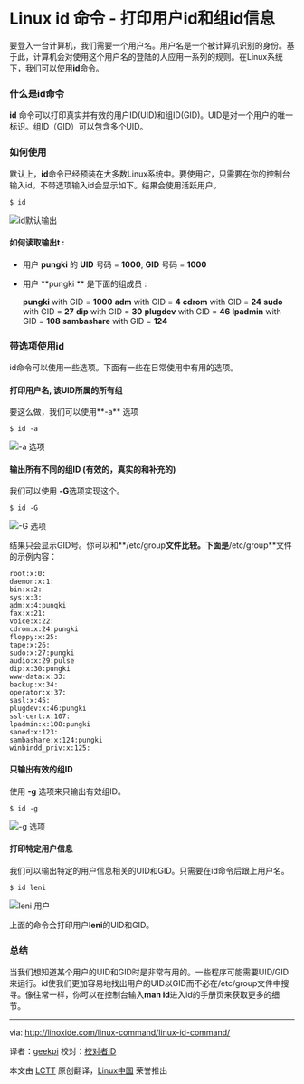 Linux id 命令 - 打印用户id和组id信息
================================================================================
要登入一台计算机，我们需要一个用户名。用户名是一个被计算机识别的身份。基于此，计算机会对使用这个用户名的登陆的人应用一系列的规则。在Linux系统下，我们可以使用**id**命令。

### 什么是id命令 ###

**id** 命令可以打印真实并有效的用户ID(UID)和组ID(GID)。UID是对一个用户的唯一标识。组ID（GID）可以包含多个UID。

### 如何使用 ###

默认上，**id**命令已经预装在大多数Linux系统中。要使用它，只需要在你的控制台输入id。不带选项输入id会显示如下。结果会使用活跃用户。

    $ id

![id默认输出](http://linoxide.com/wp-content/uploads/2013/12/id_default.png)

#### 如何读取输出t : ####

- 用户 **pungki** 的 **UID** 号码 = **1000**, **GID** 号码 = **1000**
- 用户 **pungki ** 是下面的组成员 :

    **pungki** with GID = **1000**
    **adm** with GID = **4**
    **cdrom** with GID = **24**
    **sudo** with GID = **27**
    **dip** with GID = **30**
    **plugdev** with GID = **46**
    **lpadmin** with GID = **108**
    **sambashare** with GID = **124**

### 带选项使用id ###

id命令可以使用一些选项。下面有一些在日常使用中有用的选项。

#### 打印用户名, 该UID所属的所有组 ####

要这么做，我们可以使用**-a** 选项

    $ id -a

![-a 选项](http://linoxide.com/wp-content/uploads/2013/12/id_a.png)

#### 输出所有不同的组ID (有效的，真实的和补充的) ####

我们可以使用 **-G**选项实现这个。

    $ id -G

![-G 选项](http://linoxide.com/wp-content/uploads/2013/12/id_G.png)

结果只会显示GID号。你可以和**/etc/group**文件比较。下面是**/etc/group**文件的示例内容：

    root:x:0:
    daemon:x:1:
    bin:x:2:
    sys:x:3:
    adm:x:4:pungki
    fax:x:21:
    voice:x:22:
    cdrom:x:24:pungki
    floppy:x:25:
    tape:x:26:
    sudo:x:27:pungki
    audio:x:29:pulse
    dip:x:30:pungki
    www-data:x:33:
    backup:x:34:
    operator:x:37:
    sasl:x:45:
    plugdev:x:46:pungki
    ssl-cert:x:107:
    lpadmin:x:108:pungki
    saned:x:123:
    sambashare:x:124:pungki
    winbindd_priv:x:125:

#### 只输出有效的组ID ####

使用 **-g** 选项来只输出有效组ID。

    $ id -g

![-g 选项](http://linoxide.com/wp-content/uploads/2013/12/id_g1.png)

#### 打印特定用户信息 ####

我们可以输出特定的用户信息相关的UID和GID。只需要在id命令后跟上用户名。

    $ id leni

![leni 用户](http://linoxide.com/wp-content/uploads/2013/12/id_leni.png)

上面的命令会打印用户**leni**的UID和GID。

### 总结 ###

当我们想知道某个用户的UID和GID时是非常有用的。一些程序可能需要UID/GID来运行。id使我们更加容易地找出用户的UID以GID而不必在/etc/group文件中搜寻。像往常一样，你可以在控制台输入**man id**进入id的手册页来获取更多的细节。 

--------------------------------------------------------------------------------

via: http://linoxide.com/linux-command/linux-id-command/

译者：[geekpi](https://github.com/geekpi) 校对：[校对者ID](https://github.com/校对者ID)

本文由 [LCTT](https://github.com/LCTT/TranslateProject) 原创翻译，[Linux中国](http://linux.cn/) 荣誉推出

